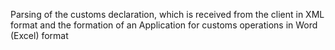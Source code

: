 Parsing of the customs declaration, which is received from the client in XML format and the formation of an Application for customs operations in Word (Excel) format
